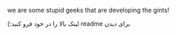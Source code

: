 we are some stupid geeks that are developing the gints!

(:لینک بالا را در خود فرو کنید readme برای دیدن 